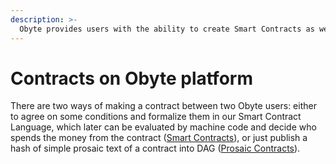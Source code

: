 ```yaml
---
description: >-
  Obyte provides users with the ability to create Smart Contracts as well as simple prosaic contracts.
---
```


# Contracts on Obyte platform

There are two ways of making a contract between two Obyte users: either to agree on some conditions and formalize them in our Smart Contract Language, which later can be evaluated by machine code and decide who spends the money from the contract ([Smart Contracts](contracts/smart-contracts.md)), or just publish a hash of simple prosaic text of a contract into DAG ([Prosaic Contracts](contracts/prosaic-contracts.md)).